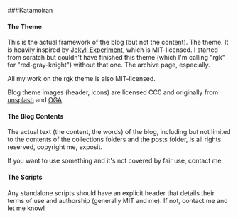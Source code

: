 ###Katamoiran

#### The Theme

This is the actual framework of the blog (but not the content). The theme. It is heavily inspired by [Jekyll Experiment](https://github.com/tokkonopapa/jekyll-experiment), which is MIT-licensed. I started from scratch but couldn't have finished this theme (which I'm calling "rgk" for "red-gray-knight") without that one. The archive page, especially.

All my work on the rgk theme is also MIT-licensed.

Blog theme images (header, icons) are licensed CC0 and originally from [unsplash](https://unsplash.com/) and [OGA](http://opengameart.org/content/some-characters-by-ragewortt-in-vector).

#### The Blog Contents

The actual text (the content, the words) of the blog, including but not limited to the contents of the collections folders and the posts folder, is all rights reserved, copyright me, exposit.

If you want to use something and it's not covered by fair use, contact me.

#### The Scripts

Any standalone scripts should have an explicit header that details their terms of use and authorship (generally MIT and me). If not, contact me and let me know!
